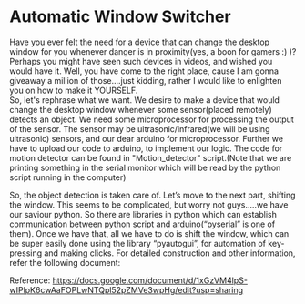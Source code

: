 # Automatic Window Switcher
Have you ever felt the need for a device that can change the desktop window for you whenever danger is in proximity(yes, a boon for gamers :) )? Perhaps you might have seen such devices in videos, and wished you would have it. Well, you have come to the right place, cause I am gonna giveaway a million of those….just kidding, rather I would like to enlighten you on how to make it YOURSELF.  
So, let's rephrase what we want. We desire to make a device that would change the desktop window whenever some sensor(placed remotely) detects an object. We need some microprocessor for processing the output of the sensor. The sensor may be ultrasonic/infrared(we will be using ultrasonic) sensors, and our dear arduino for microprocessor. Further we have to upload our code to arduino, to implement our logic. The code for motion detector can be found in "Motion_detector" script.(Note that we are printing something in the serial monitor which will be read by the python script running in the computer)  

So, the object detection is taken care of. Let’s move to the next part, shifting the window. This seems to be complicated, but worry not guys…..we have our saviour python. So there are libraries in python which can establish communication between python script and arduino(“pyserial” is one of them). Once we have that, all we have to do is shift the window, which can be super easily done using the library “pyautogui”, for automation of key-pressing and making clicks. For detailed construction and other information, refer the following document:  

Reference: https://docs.google.com/document/d/1xGzVM4lpS-wIPlpK6cwAaFOPLwNTQpl52pZMVe3wpHg/edit?usp=sharing
